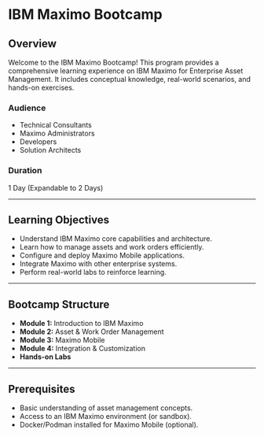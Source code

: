# IBM Maximo Bootcamp

## Overview
Welcome to the IBM Maximo Bootcamp! This program provides a comprehensive learning experience on IBM Maximo for Enterprise Asset Management. It includes conceptual knowledge, real-world scenarios, and hands-on exercises.

### Audience
- Technical Consultants
- Maximo Administrators
- Developers
- Solution Architects

### Duration
1 Day (Expandable to 2 Days)

---

## Learning Objectives
- Understand IBM Maximo core capabilities and architecture.
- Learn how to manage assets and work orders efficiently.
- Configure and deploy Maximo Mobile applications.
- Integrate Maximo with other enterprise systems.
- Perform real-world labs to reinforce learning.

---

## Bootcamp Structure
- **Module 1:** Introduction to IBM Maximo
- **Module 2:** Asset & Work Order Management
- **Module 3:** Maximo Mobile
- **Module 4:** Integration & Customization
- **Hands-on Labs**

---

## Prerequisites
- Basic understanding of asset management concepts.
- Access to an IBM Maximo environment (or sandbox).
- Docker/Podman installed for Maximo Mobile (optional).